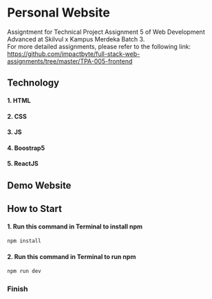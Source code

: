 # **Personal Website**
Assigntment for Technical Project Assignment 5 of Web Development Advanced at Skilvul x Kampus Merdeka Batch 3. </br>
For more detailed assignments, please refer to the following link: </br>
https://github.com/impactbyte/full-stack-web-assignments/tree/master/TPA-005-frontend

## Technology
#### 1. HTML
#### 2. CSS
#### 3. JS
#### 4. Boostrap5
#### 5. ReactJS

## Demo Website


## How to Start
#### 1. Run this command in Terminal to install npm
```cmd
npm install
```
#### 2. Run this command in Terminal to run npm
```cmd
npm run dev
```
### Finish 
